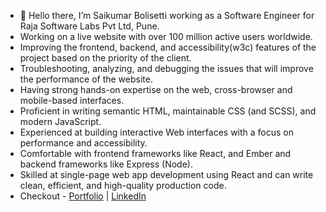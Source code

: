 - 👋 Hello there, I’m Saikumar Bolisetti working as a Software Engineer for Raja Software Labs Pvt Ltd, Pune.
- Working on a live website with over 100 million active users worldwide.
- Improving the frontend, backend, and accessibility(w3c) features of the project based on the priority of the client.
- Troubleshooting, analyzing, and debugging the issues that will improve the performance of the website.
- Having strong hands-on expertise on the web, cross-browser and mobile-based interfaces.
- Proficient in writing semantic HTML, maintainable CSS (and SCSS), and modern JavaScript.
- Experienced at building interactive Web interfaces with a focus on performance and accessibility.
- Comfortable with frontend frameworks like React, and Ember and backend frameworks like Express (Node).
- Skilled at single-page web app development using React and can write clean, efficient, and high-quality production code.
- Checkout - <a href="https://saikumarb.ccbp.tech/" target="_blank">Portfolio</a> | <a href="https://www.linkedin.com/in/saikumar10900/" target="_blank">LinkedIn</a>

<!---
saikumar10900/saikumar10900 is a ✨ special ✨ repository because its `README.md` (this file) appears on your GitHub profile.
You can click the Preview link to take a look at your changes.

--->
<!-- - 👀 I’m open to explore frontend and full-stack development opportunities. -->
